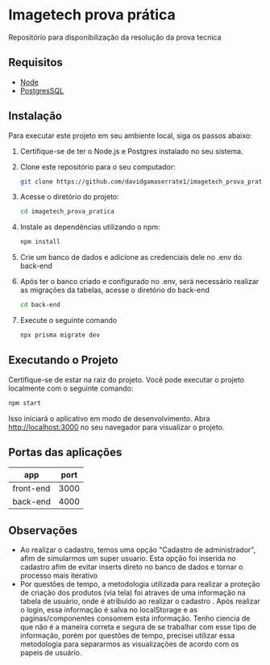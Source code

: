 # Imagetech prova prática

Repositório para disponibilização da resolução da prova tecnica
## Requisitos 

- [Node](https://nodejs.org)
- [PostgresSQL](https://www.postgresql.org/download/)
## Instalação

Para executar este projeto em seu ambiente local, siga os passos abaixo:

1. Certifique-se de ter o Node.js e Postgres instalado no seu sistema. 

2. Clone este repositório para o seu computador:

   ```bash
   git clone https://github.com/davidgamaserrate1/imagetech_prova_pratica.git

3. Acesse o diretório do projeto:

   ```bash
   cd imagetech_prova_pratica
   ```

4. Instale as dependências utilizando o npm:

   ```bash
   npm install
   ```
5. Crie um banco de dados e adicione as credenciais dele no .env do back-end

6. Após ter o banco criado e configurado no .env, será necessário realizar as migrações da tabelas, acesse o diretório do back-end 
   ```bash
   cd back-end
   ```
7. Execute o seguinte comando
      ```bash
   npx prisma migrate dev 

   ```

## Executando o Projeto

Certifique-se de estar na raiz do projeto. Você pode executar o projeto localmente com o seguinte comando:

```bash
npm start
```
Isso iniciará o aplicativo em modo de desenvolvimento. Abra [http://localhost:3000](http://localhost:3000) no seu navegador para visualizar o projeto.

## Portas das aplicações

| app        | port |
| ---------- | ---- |
| front-end  | 3000 |
| back-end   | 4000 |

## Observações
- Ao realizar o cadastro, temos uma opção "Cadastro de administrador", afim de simularmos um super usuario. Esta opção foi inserida no cadastro afim de evitar inserts direto no banco de dados e tornar o processo mais iterativo
- Por questões de tempo, a metodologia utilizada para realizar a proteção de criação dos produtos (via tela) foi atraves de uma informação na tabela de usuário, onde é atribuido ao realizar o cadastro .  Após realizar o login, essa informação é salva no localStorage e as paginas/componentes consomem esta informação. Tenho ciencia de que não é a maneira correta e segura de se trabalhar com esse tipo de informação, porém por questões de tempo, precisei utilizar essa metodologia para separarmos as visualizações de acordo com os papeis de usuário.
